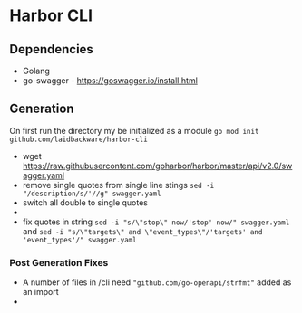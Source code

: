 # Harbor CLI

## Dependencies
- Golang
- go-swagger - https://goswagger.io/install.html

## Generation
On first run the directory my be initialized as a module `go mod init github.com/laidbackware/harbor-cli`
- wget https://raw.githubusercontent.com/goharbor/harbor/master/api/v2.0/swagger.yaml
- remove single quotes from single line stings `sed -i "/description/s/'//g" swagger.yaml`
- switch all double to single quotes
- 
- fix quotes in string `sed -i "s/\"stop\" now/'stop' now/" swagger.yaml` and `sed -i "s/\"targets\" and \"event_types\"/'targets' and 'event_types'/" swagger.yaml`

### Post Generation Fixes
- A number of files in /cli need `"github.com/go-openapi/strfmt"` added as an import
- 